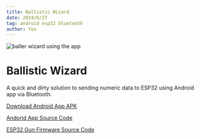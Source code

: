 ```yaml
---
title: Ballistic Wizard
date: 2024/6/27
tag: android esp32 bluetooth
author: You
---
```


![baller wizard using the app](pictures/baller-wizard.jpg)

# Ballistic Wizard

A quick and dirty solution to sending numeric data to 
ESP32 using Android app via Bluetooth.

[Download Android App APK](ballistic-wizard-1.0.0.apk)

[Andorid App Source Code](https://github.com/simonas-dev/ballistic-wizard)

[ESP32 Gun Firmware Source Code](https://github.com/simonas-dev/wizard-gun-firmware)
